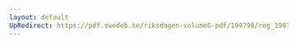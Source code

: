 ```yaml
---
layout: default
UpRedirect: https://pdf.swedeb.se/riksdagen-volumeG-pdf/199798/reg_199798/reg_199798_0414.pdf
---
```

